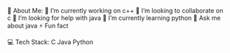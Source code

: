 

💫 About Me:
🔭 I’m currently working on c++
👯 I’m looking to collaborate on c
🤝 I’m looking for help with java
🌱 I’m currently learning python
💬 Ask me about java
⚡ Fun fact

💻 Tech Stack:
C Java Python




